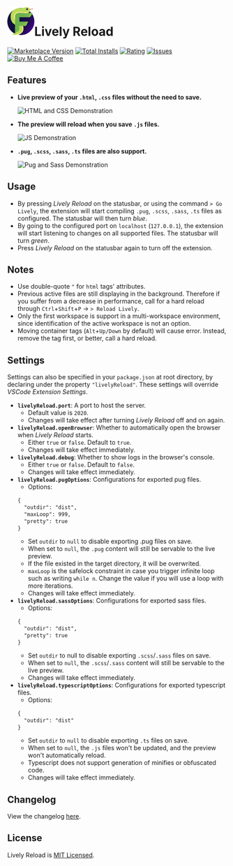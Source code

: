 <img align="left" src="resources/icon.png" alt="App Icon" height="64">

# Lively Reload
[![Marketplace Version](https://img.shields.io/visual-studio-marketplace/v/uahnbu.lively-reload)](https://marketplace.visualstudio.com/items?itemName=uahnbu.lively-reload)
[![Total Installs](https://img.shields.io/visual-studio-marketplace/i/uahnbu.lively-reload)](https://marketplace.visualstudio.com/items?itemName=uahnbu.lively-reload)
[![Rating](https://img.shields.io/visual-studio-marketplace/r/uahnbu.lively-reload)](https://marketplace.visualstudio.com/items?itemName=uahnbu.lively-reload)
[![Issues](https://img.shields.io/github/issues/uahnbu/lively-reload)](https://github.com/uahnbu/lively-reload/issues)
<a href="https://www.buymeacoffee.com/uahnbu" target="_blank"><img src="https://www.buymeacoffee.com/assets/img/custom_images/purple_img.png" alt="Buy Me A Coffee" height="24"></a>

## Features
* **Live preview of your `.html`, `.css` files without the need to save.**

  ![HTML and CSS Demonstration](./resources/HtmlCss.gif)
* **The preview will reload when you save `.js` files.**

  ![JS Demonstration](./resources/Js.gif)
* **`.pug`, `.scss`, `.sass`, `.ts` files are also support.**

  ![Pug and Sass Demonstration](./resources/PugSass.gif)
## Usage
* By pressing *Lively Reload* on the statusbar, or using the command `> Go Lively`, the extension will start compiling `.pug`, `.scss`, `.sass`, `.ts` files as configured. The statusbar will then turn *blue*.
* By going to the configured port on `localhost` (`127.0.0.1`), the extension will start listening to changes on all supported files. The statusbar will turn *green*.
* Press *Lively Reload* on the statusbar again to turn off the extension.
## Notes
* Use double-quote `"` for `html` tags' attributes.
* Previous active files are still displaying in the background. Therefore if you suffer from a decrease in performance, call for a hard reload through `Ctrl`+`Shift`+`P` → `> Reload Lively`.
* Only the first workspace is support in a multi-workspace environment, since identification of the active workspace is not an option.
* Moving container tags (`Alt`+`Up/Down` by default) will cause error. Instead, remove the tag first, or better, call a hard reload.
## Settings
Settings can also be specified in your `package.json` at root directory, by declaring under the property `"livelyReload"`. These settings will override *VSCode Extension Settings*.
* **`livelyReload.port`**: A port to host the server.
  * Default value is `2020`.
  * Changes will take effect after turning *Lively Reload* off and on again.
* **`livelyReload.openBrowser`**: Whether to automatically open the browser when *Lively Reload* starts.
  * Either `true` or `false`. Default to `true`.
  * Changes will take effect immediately.
* **`livelyReload.debug`**: Whether to show logs in the browser's console.
  * Either `true` or `false`. Default to `false`.
  * Changes will take effect immediately.
* **`livelyReload.pugOptions`**: Configurations for exported pug files.
  * Options:
  ```
  {
    "outdir": "dist",
    "maxLoop": 999,
    "pretty": true
  }
  ```
  * Set `outdir` to `null` to disable exporting .pug files on save.
  * When set to `null`, the `.pug` content will still be servable to the live preview.
  * If the file existed in the target directory, it will be overwrited.
  * `maxLoop` is the safelock constraint in case you trigger infinite loop such as writing `while n`. Change the value if you will use a loop with more iterations.
  * Changes will take effect immediately.
* **`livelyReload.sassOptions`**: Configurations for exported sass files.
  * Options:
  ```
  {
    "outdir": "dist",
    "pretty": true
  }
  ```
  * Set `outdir` to null to disable exporting `.scss`/`.sass` files on save.
  * When set to `null`, the `.scss`/`.sass` content will still be servable to the live preview.
  * Changes will take effect immediately.
* **`livelyReload.typescriptOptions`**: Configurations for exported typescript files.
  * Options:
  ```
  {
    "outdir": "dist"
  }
  ```
  * Set `outdir` to `null` to disable exporting `.ts` files on save.
  * When set to `null`, the `.js` files won't be updated, and the preview won't automatically reload.
  * Typescript does not support generation of minifies or obfuscated code.
  * Changes will take effect immediately.
## Changelog
View the changelog [here](./CHANGELOG.md).
## License
Lively Reload is [MIT Licensed](../blob/master/LICENSE).